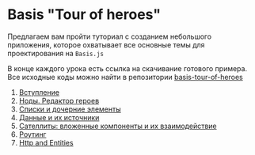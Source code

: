 # Basis "Tour of heroes"

Предлагаем вам пройти туториал с созданием небольшого приложения, которое охватывает все основные темы для проектирования на `Basis.js`

В конце каждого урока есть ссылка на скачивание готового примера. Все исходные коды можно найти в репозитории [basis-tour-of-heroes](https://github.com/prostoandrei/basis-tour-of-heroes)

1. [Вступление](1_introduction.md)
2. [Ноды. Редактор героев](2_the_hero_editor.md)
3. [Списки и дочерние элементы](3_lists.md)
4. [Данные и их источники](4_data_and_sources.md)
5. [Сателлиты: вложенные компоненты и их взаимодействие](5_multiple_components_satellites.md)
6. [Роутинг](6_routing.md)
7. [Http and Entities](7_http_and_entities.md)

